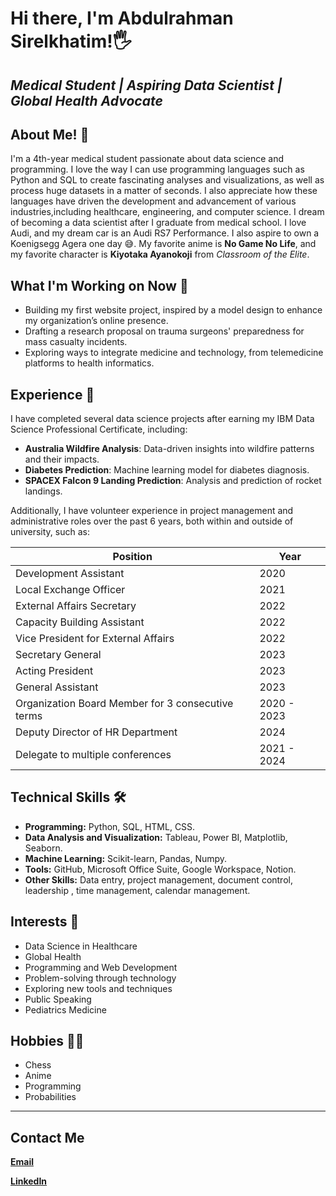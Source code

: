 # Hi there, I'm Abdulrahman Sirelkhatim!🖐

## *Medical Student | Aspiring Data Scientist | Global Health Advocate*

## About Me! 👦

I'm a 4th-year medical student passionate about data science and programming.
I love the way I can use programming languages such as Python and SQL to create
fascinating analyses and visualizations, as well as process huge datasets in a
matter of seconds. I also appreciate how these languages have driven the
development and advancement of various industries,including healthcare,
engineering, and computer science. I dream of becoming a data scientist after I
graduate from medical school. I love Audi, and my dream car is an Audi RS7
Performance. I also aspire to own a Koenigsegg Agera one day 😅.
My favorite anime is **No Game No Life**, and my favorite character is
**Kiyotaka Ayanokoji** from *Classroom of the Elite*.

## What I'm Working on Now 🎯

- Building my first website project, inspired by a model design to enhance my
organization’s online presence.
- Drafting a research proposal on trauma surgeons' preparedness for mass
casualty incidents.
- Exploring ways to integrate medicine and technology, from telemedicine
platforms to health informatics.

## Experience 💼

I have completed several data science projects after earning my IBM Data Science
 Professional Certificate, including:

- **Australia Wildfire Analysis**: Data-driven insights into wildfire patterns
and their impacts.
- **Diabetes Prediction**: Machine learning model for diabetes diagnosis.
- **SPACEX Falcon 9 Landing Prediction**: Analysis and prediction of rocket
landings.

Additionally, I have volunteer experience in project management and
administrative roles over the past 6 years, both within and outside of
university, such as:

| Position                                          | Year        |
|---------------------------------------------------|-------------|
| Development Assistant                             | 2020        |
| Local Exchange Officer                            | 2021        |
| External Affairs Secretary                        | 2022        |
| Capacity Building Assistant                       | 2022        |
| Vice President for External Affairs               | 2022        |
| Secretary General                                 | 2023        |
| Acting President                                  | 2023        |
| General Assistant                                 | 2023        |
| Organization Board Member for 3 consecutive terms | 2020 - 2023 |
| Deputy Director of HR Department                  | 2024        |
| Delegate to multiple conferences                  | 2021 - 2024 |

## Technical Skills 🛠

- **Programming:** Python, SQL, HTML, CSS.
- **Data Analysis and Visualization:** Tableau, Power BI, Matplotlib, Seaborn.
- **Machine Learning:** Scikit-learn, Pandas, Numpy.
- **Tools:** GitHub, Microsoft Office Suite, Google Workspace, Notion.
- **Other Skills:** Data entry, project management, document control, leadership
, time management, calendar management.

## Interests 🚀

- Data Science in Healthcare
- Global Health
- Programming and Web Development
- Problem-solving through technology
- Exploring new tools and techniques
- Public Speaking
- Pediatrics Medicine

## Hobbies 👨‍🔧

- Chess
- Anime
- Programming
- Probabilities

---

## **Contact Me**
[**Email**](mailto:abdulrahmanalsir4@gmail.com)

[**LinkedIn**]("https://www.linkedin.com/in/abdulrahman-sirelkhatim-18585b22a")
